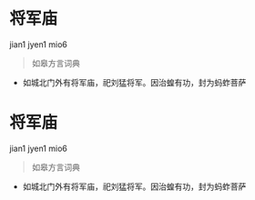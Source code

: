 # 将军庙
jian1 jyen1 mio6
> 如皋方言词典
- 如城北门外有将军庙，祀刘猛将军。因治蝗有功，封为蚂蚱菩萨

# 将军庙
jian1 jyen1 mio6
> 如皋方言词典
- 如城北门外有将军庙，祀刘猛将军。因治蝗有功，封为蚂蚱菩萨
